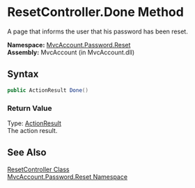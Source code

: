 ResetController.Done Method
===========================
A page that informs the user that his password has been reset.

**Namespace:** [MvcAccount.Password.Reset][1]  
**Assembly:** MvcAccount (in MvcAccount.dll)

Syntax
------

```csharp
public ActionResult Done()
```

### Return Value
Type: [ActionResult][2]  
The action result.

See Also
--------
[ResetController Class][3]  
[MvcAccount.Password.Reset Namespace][1]  

[1]: ../README.md
[2]: http://msdn.microsoft.com/en-us/library/dd493064
[3]: README.md